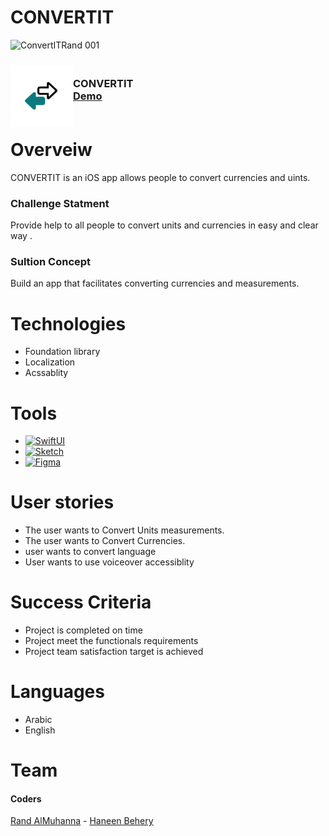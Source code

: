 # CONVERTIT

![ConvertITRand 001](https://user-images.githubusercontent.com/110944327/212821617-ae4fca8c-f8d7-4824-b105-c61e316b22d1.jpeg)



<div>
<h3><img align="left" width="100" height="100" src="LogoConverteIT.png"> <br/> CONVERTIT <br/>
<a href="https://drive.google.com/file/d/1TkSiwsASOTphfeZM4T8oiO9hCLCrYGo7/view?usp=sharing">Demo</a> <br/> <br/> </h3>   
  </div>   


# Overveiw
CONVERTIT is an iOS app allows people to convert currencies and uints.

### Challenge Statment
Provide help to all people to convert units and currencies in easy and clear way .

### Sultion Concept
Build an app that facilitates converting currencies and measurements.

# Technologies  
- Foundation library
-  Localization 
- Acssablity

# Tools
- [![SwiftUI][SwiftUI-img]][SwiftUI-url]   
- [![Sketch][Sketch-img]][Sketch-url] 
- [![Figma][Figma-img]][Figma-url]  

# User stories
- The user wants to Convert Units measurements.
- The user wants to Convert Currencies.
- user wants to convert language 
- User wants to use voiceover accessiblity 

# Success Criteria
- Project is completed on time
- Project meet the functionals requirements
- Project team satisfaction target is achieved

# Languages
- Arabic
- English


# Team

 #### Coders
 <a href="https://www.linkedin.com/in/randalmuhanna/">Rand AlMuhanna</a> - <a href="https://www.linkedin.com/in/haneen-behery-3106b8211/">Haneen Behery</a>
 
<!-- MARKDOWN LINKS & IMAGES -->
<!-- https://www.markdownguide.org/basic-syntax/#reference-style-links -->
[SwiftUI-img]: https://img.shields.io/badge/-SwiftUI-blue
[SwiftUI-url]: https://developer.apple.com/xcode/swiftui/

[Sketch-img]: https://img.shields.io/badge/-Sketch-yellow
[Sketch-url]: https://www.sketch.com

[Figma-img]: https://img.shields.io/badge/-Figma-blueviolet
[Figma-url]: https://www.figma.com
